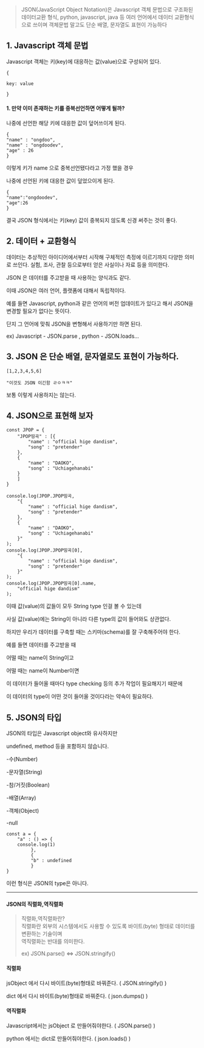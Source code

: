 > JSON(JavaScript Object Notation)은 Javascript 객체 문법으로 구조화된 데이터교환 형식, python, javascript, java 등 여러 언어에서 데이터 교환형식으로 쓰이며 객체문법 말고도 단순 배열, 문자열도 표현이 가능하다

## 1\. Javascript 객체 문법 

Javascript 객체는 키(key)에 대응하는 값(value)으로 구성되어 있다.

```
{

key: value

}
```

#### 1\. 만약 이미 존재하는 키를 중복선언하면 어떻게 될까?

나중에 선언한 해당 키에 대응한 값이 덮어쓰이게 된다.

```
{
"name" : "ongdoo",
"name" : "ongdoodev",
"age" : 26
}
```

이렇게 키가 name 으로 중복선언됐다라고 가정 했을 경우

나중에 선언된 키에 대응한 값이 덮었으이게 된다.

```
{
"name":"ongdoodev",
"age":26
}
```

결국 JSON 형식에서는 키(key) 값이 중복되지 않도록 신경 써주는 것이 좋다.

## 2\. 데이터 + 교환형식

데이터는 추상적인 아이디어에서부터 시작해 구체적인 측정에 이르기까지 다양한 의미로 쓰인다. 실험, 조사, 관찰 등으로부터 얻은 사실이나 자료 등을 의미한다.

JSON 은 데이터를 주고받을 때 사용하는 양식과도 같다.

이때 JSON은 여러 언어, 플랫폼에 대해서 독립적이다.

예를 들면 Javascript, python과 같은 언어의 버전 업데이트가 있다고 해서 JSON을 변경할 필요가 없다는 뜻이다.

단지 그 언어에 맞춰 JSON을 변형해서 사용하기만 하면 된다.

ex) Javascript - JSON.parse , python - JSON.loads...

## 3\. JSON 은 단순 배열, 문자열로도 표현이 가능하다.

```
[1,2,3,4,5,6]
```

```
"이것도 JSON 이긴함 ㄹㅇㅋㅋ"
```

보통 이렇게 사용하지는 않는다.

## 4\. JSON으로 표현해 보자

```
const JPOP = {
	"JPOP띵곡" : [{
    	"name" : "official hige dandism",
        "song" : "pretender"
    },
    { 
    	"name" : "DAOKO",
        "song" : "Uchiagehanabi"
    }
    ]
}

console.log(JPOP.JPOP띵곡, 
	"{
    	"name" : "official hige dandism",
        "song" : "pretender"
    },
    { 
    	"name" : "DAOKO",
        "song" : "Uchiagehanabi"
    }"
);
console.log(JPOP.JPOP띵곡[0],
	"{
    	"name" : "official hige dandism",
        "song" : "pretender"
    }"   
);
console.log(JPOP.JPOP띵곡[0].name, 
	"official hige dandism"
);
```

이때 값(value)의 값들이 모두 String type 인걸 볼 수 있는데

사실 값(value)에는 String이 아니라 다른 type의 값이 들어와도 상관없다.

하지만 우리가 데이터를 구축할 때는 스키마(schema)를 잘 구축해주어야 한다.

예를 들면 데이터를 주고받을 때

어떨 때는 name이 String이고 

어떨 때는 name이 Number이면

이 데이터가 들어올 때마다 type checking 등의 추가 작업이 필요해지기 때문에

이 데이터의 type이 어떤 것이 들어올 것이다라는 약속이 필요하다.

## 5\. JSON의 타입

JSON의 타입은 Javascript object와 유사하지만

undefined, method 등을 포함하지 않습니다.

\-수(Number)

\-문자열(String)

\-참/거짓(Boolean)

\-배열(Array)

\-객체(Object)

\-null

```
const a = {
	"a" : () => {
	console.log(1)
         },
         {
         "b" : undefined
         }
}​
```

이런 형식은 JSON의 type은 아니다.

---

#### JSON의 직렬화,역직렬화

> 직렬화,역직렬화란?  
> 직렬화란 외부의 시스템에서도 사용할 수 있도록 바이트(byte) 형태로 데이터를 변환하는 기술이며  
> 역직렬화는 반대를 의미한다.  
>   
> ex) JSON.parse() <=> JSON.stringify()

#### 직렬화

jsObject 에서 다시 바이트(byte)형태로 바꿔준다. ( JSON.stringify() )

dict 에서 다시 바이트(byte)형태로 바꿔준다. ( json.dumps() )

#### 역직렬화

Javascript에서는 jsObject 로 만들어줘야한다. ( JSON.parse() )

python 에서는 dict로 만들어줘야한다. ( json.loads() )
